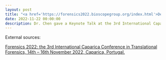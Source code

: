 ```yaml
---
layout: post
title: "<a href='https://forensics2022.bioscopegroup.org/index.html'>Detecting Malicious false frame injection attacks on surveillance systems at the edge using electrical network frequency signals</a>"
date: 2022-11-22 00:00:00
description: Dr. Chen gave a Keynote Talk at the 3rd International Caparica Conference in Translational Forensics (Forensics 2022), 14th – 16th November 2022, Caparica, Portugal.
---
```


External sources:

[Forensics 2022: the 3rd International Caparica Conference in Translational Forensics, 14th – 16th November 2022, Caparica, Portugal.](https://forensics2022.bioscopegroup.org/index.html)
